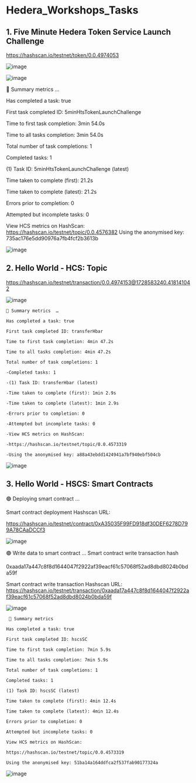 # Hedera_Workshops_Tasks

## 1. Five Minute Hedera Token Service Launch Challenge

   https://hashscan.io/testnet/token/0.0.4974053

   ![image](https://github.com/user-attachments/assets/cbf3916a-caa0-4357-be73-5c91c769c198)

![image](https://github.com/user-attachments/assets/e66c355c-a735-466b-9521-4c124a2131b9)


🔢 Summary metrics  …

Has completed a task: true

First task completed ID: 5minHtsTokenLaunchChallenge

Time to first task completion: 3min 54.0s

Time to all tasks completion: 3min 54.0s

Total number of task completions: 1



Completed tasks: 1

(1) Task ID: 5minHtsTokenLaunchChallenge (latest)

Time taken to complete (first): 21.2s

Time taken to complete (latest): 21.2s

Errors prior to completion: 0

Attempted but incomplete tasks: 0

View HCS metrics on HashScan:
 https://hashscan.io/testnet/topic/0.0.4576382 
Using the anonymised key: 735ac176e5dd90976a7fb4fcf2b3613b

![image](https://github.com/user-attachments/assets/8dfd74f9-a6aa-46b2-9086-be094dacd12b)


## 2. Hello World - HCS: Topic

 https://hashscan.io/testnet/transaction/0.0.4974153@1728583240.418141042

 ![image](https://github.com/user-attachments/assets/bbc95b1c-3ff6-4d29-bbe1-1a51ef8281b3)


 
```🔢 Summary metrics  … ```

```Has completed a task: true```

```First task completed ID: transferHbar```

```Time to first task completion: 4min 47.2s```

```Time to all tasks completion: 4min 47.2s```

```Total number of task completions: 1```


```-Completed tasks: 1```

```-(1) Task ID: transferHbar (latest)```

```-Time taken to complete (first): 1min 2.9s```

```-Time taken to complete (latest): 1min 2.9s```

```-Errors prior to completion: 0```

```-Attempted but incomplete tasks: 0```

```-View HCS metrics on HashScan:```

``` -https://hashscan.io/testnet/topic/0.0.4573319 ```

```-Using the anonymised key: a88a43ebdd1424941a7bf940ebf504cb```


![image](https://github.com/user-attachments/assets/9f6e2276-f6c1-4032-b5b6-a92f672f0776)


## 3. Hello World - HSCS: Smart Contracts

🟣 Deploying smart contract  …

Smart contract deployment Hashscan URL:

 https://hashscan.io/testnet/contract/0xA35035F99FD918df30DEF6278D799A78CAaDCCf3

 ![image](https://github.com/user-attachments/assets/40ab35b5-425e-466b-a6b8-7fedd980744a)


🟣 Write data to smart contract  …
Smart contract write transaction hash 

0xaada17a447c8f8d1644047f2922af39eacf61c57068f52ad8dbd8024b0bda59f

Smart contract write transaction Hashscan URL:
 https://hashscan.io/testnet/transaction/0xaada17a447c8f8d1644047f2922af39eacf61c57068f52ad8dbd8024b0bda59f


 ![image](https://github.com/user-attachments/assets/ec786a56-6260-4ef4-8c00-3ab4f4d38a0c)




``` 🔢 Summary metrics```

```Has completed a task: true```

```First task completed ID: hscsSC```

```Time to first task completion: 7min 5.9s```

```Time to all tasks completion: 7min 5.9s```

```Total number of task completions: 1```


```Completed tasks: 1```

```(1) Task ID: hscsSC (latest)```

```Time taken to complete (first): 4min 12.4s```

```Time taken to complete (latest): 4min 12.4s```

```Errors prior to completion: 0```

```Attempted but incomplete tasks: 0```

```View HCS metrics on HashScan:```

``` https://hashscan.io/testnet/topic/0.0.4573319 ```

```Using the anonymised key: 51ba14a164ddfca2f537fab90177324a```


 ![image](https://github.com/user-attachments/assets/05943a2d-8b7b-4330-805a-9f85df1c67b3)



